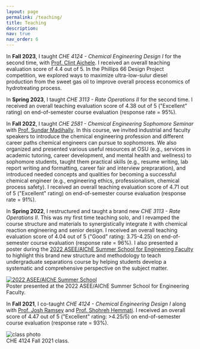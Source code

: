 ```yaml
---
layout: page
permalink: /teaching/
title: Teaching
description: 
nav: true
nav_order: 6
---
```


In **Fall 2023**, I taught *CHE 4124 - Chemical Engineering Design I* for the second time, with [Prof. Clint Aichele](https://ceat.okstate.edu/che/faculty-staff/clint-aichele.html). I received an overall teaching evaluation score of 4.4 out of 5. In the Phillips 66 Design Project competition, we explored ways to maximize ultra-low-sulur diesel production from the sweet gas oil to improve overall process economics of hydrotreating process.

In **Spring 2023**, I taught *CHE 3113 - Rate Operations II* for the second time. I received an overall teaching evaluation score of 4.38 out of 5 ("Excellent" rating) on end-of-semester course evaluation (response rate = 95%). 

In **Fall 2022**, I taught *CHE 2581 - Chemical Engineering Sophomore Seminar* with [Prof. Sundar Madihally](https://ceat.okstate.edu/che/faculty-staff/sundar-madihally.html). In this course, we invited industrial and faculty speakers to introduce the chemical engineering profession and different career paths chemical engineers can pursue to sophomores. We also organized and presented various useful resources at OSU (e.g., services in academic tutoring, career development, and mental health and wellness) to sophomore students, taught them practical skills (e.g., resume writing, lab report writing and formatting, career fair and interview prepraration), and introduced needed concepts and qualities for becoming a successful chemical engineer (e.g., engineering ethics, professionalism, chemical process safety). I received an overall teaching evaluation score of 4.71 out of 5 ("Excellent" rating) on end-of-semester course evaluation (response rate = 91%). 

In **Spring 2022**, I restructured and taught a brand new *CHE 3113 - Rate Operations II*. This was my first time teaching solo, and I revamped the course structure and materials to synergistically integrate it with chemical reaction engineering and senior design. I received an overall teaching evaluation score of 4.04 out of 5 ("Good" rating: 3.75-4.25) on end-of-semester course evaluation (response rate = 96%). I also presented a poster during the [2022 ASEE/AIChE Summer School for Engineering Faculty](https://www.aiche.org/conferences/faculty-chemical-engineering-summer-school/2022) to highlight this brand new structure and methodology to teach undergraduate separations course by helping students develop a systematic and comprehensive perspective on the subject matter.

<div class="row">
    <div class="col mt-3 mt-md-0">
    </div>
    <div class="col-10 mt-3 mt-md-0">
        <a href="{{ '/assets/pdf/Course/2022_summer_school.pdf'| relative_url }}" target="_blank">
            <img class="img-fluid" src="{{ '/assets/pdf/Course/2022_summer_school.pdf'| relative_url }}" alt="2022 ASEE/AIChE Summer School"/>
        </a>
    </div>
    <div class="col mt-3 mt-md-0">
    </div>
</div>
<div class="caption">
    Poster presented at the 2022 ASEE/AIChE Summer School for Engineering Faculty.
</div>

In **Fall 2021**, I co-taught *CHE 4124 - Chemical Engineering Design I* along with [Prof. Josh Ramsey](https://ceat.okstate.edu/che/faculty-staff/josh-ramsey.html) and [Prof. Shohreh Hemmati](https://ceat.okstate.edu/che/faculty-staff/shohreh-hemmati.html). I received an overall score of 4.47 out of 5 ("Excellent" rating: >4.25/5) on end-of-semester course evaluation (response rate = 93%).

<div class="row">
    <div class="col mt-3 mt-md-0">
    </div>
    <div class="col-8 mt-3 mt-md-0">
        <img class="img-fluid" src="{{ '/assets/img/che4124_class.jpg'| relative_url }}" alt="class photo"/>
    </div>
    <div class="col mt-3 mt-md-0">
    </div>
</div>
<div class="caption">
    CHE 4124 Fall 2021 class.
</div>

<!-- For now, this page is assumed to be a static description of your courses. You can convert it to a collection similar to `_projects/` so that you can have a dedicated page for each course.

Organize your courses by years, topics, or universities, however you like! -->